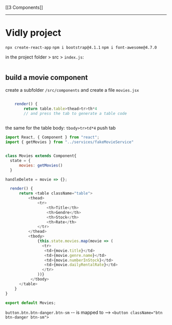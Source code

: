[[3 Components]]


---
# Vidly project

`npx create-react-app`
`npm i bootstrap@4.1.1`
`npm i font-awesome@4.7.0`

in the project folder > src > `index.js`:
```javascript


```

## build a movie component
create a subfolder `/src/components` and create a file `movies.jsx`

```javascript

    render() {
        return table.table>thead>tr>th*4 
        // and press the tab to generate a table code
	        
```
the same for the  table body: `tbody>tr>td*4` push tab

```javascript
import React, { Component } from "react";
import { getMovies } from "../services/fakeMovieService"


class Movies extends Component{
  state = {
      movies: getMovies()
  }

handleDelete = movie => {};

  render() {
      return <table className="table">
          <thead>
              <tr>
                  <th>Title</th>
                  <th>Gendre</th>
                  <th>Stock</th>
                  <th>Rate</th>
              </tr>
          </thead>
          <tbody>
              {this.state.movies.map(movie => (
                <tr>
                 <td>{movie.title}</td>
                 <td>{movie.genre.name}</td>
                 <td>{movie.numberInStock}</td>
                 <td>{movie.dailyRentalRate}</td>                 
                </tr>    
              ))}
           </tbody>
      </table> 
    }
}

export default Movies;
```

`button.btn.btn-danger.btn-sm` -- is mapped to --> `<button className="btn btn-danger btn-sm">`












